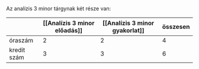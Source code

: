 Az analízis 3 minor tárgynak két része van:

|  | [[Analízis 3 minor előadás]] | [[Analízis 3 minor gyakorlat]] | összesen |
| --- | --- | --- | --- |
| óraszám | 2 | 2 | 4 |
| kredit szám | 3 | 3 | 6 |
